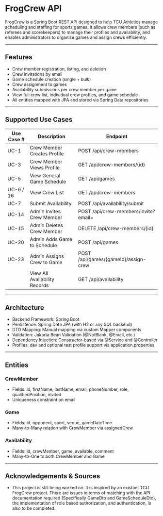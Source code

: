 # FrogCrew API

FrogCrew is a Spring Boot REST API designed to help TCU Athletics manage scheduling and staffing for sports games. It allows crew members (such as referees and scorekeepers) to manage their profiles and availability, and enables administrators to organize games and assign crews efficiently.

---

## Features

- Crew member registration, listing, and deletion  
- Crew invitations by email  
- Game schedule creation (single + bulk)  
- Crew assignment to games  
- Availability submissions per crew member per game  
- View full crew list, individual crew profiles, and game schedule  
- All entities mapped with JPA and stored via Spring Data repositories  

---

## Supported Use Cases

| Use Case # | Description                        | Endpoint                                     |
|------------|------------------------------------|----------------------------------------------|
| UC-1       | Crew Member Creates Profile        | POST /api/crew-members                       |
| UC-3       | Crew Member Views Profile          | GET /api/crew-members/{id}                   |
| UC-5       | View General Game Schedule         | GET /api/games                               |
| UC-6 / 16  | View Crew List                     | GET /api/crew-members                        |
| UC-7       | Submit Availability                | POST /api/availability/submit                |
| UC-14      | Admin Invites Crew Member          | POST /api/crew-members/invite?email=         |
| UC-15      | Admin Deletes Crew Member          | DELETE /api/crew-members/{id}                |
| UC-20      | Admin Adds Game to Schedule        | POST /api/games                              |
| UC-23      | Admin Assigns Crew to Game         | POST /api/games/{gameId}/assign-crew         |
|            | View All Availability Records      | GET /api/availability                        |

---

## Architecture

- Backend Framework: Spring Boot  
- Persistence: Spring Data JPA (with H2 or any SQL backend)  
- DTO Mapping: Manual mapping via custom Mapper components  
- Validation: Jakarta Bean Validation (@NotBlank, @Email, etc.)  
- Dependency Injection: Constructor-based via @Service and @Controller  
- Profiles: dev and optional test profile support via application.properties  

---

## Entities

### CrewMember
- Fields: id, firstName, lastName, email, phoneNumber, role, qualifiedPosition, invited  
- Uniqueness constraint on email  

### Game
- Fields: id, opponent, sport, venue, gameDateTime  
- Many-to-Many relation with CrewMember via assignedCrew  

### Availability
- Fields: id, crewMember, game, available, comment  
- Many-to-One to both CrewMember and Game 

---

## Acknowledgements & Sources

- This project is still being worked on. It is inspired by an existant TCU FrogCrew project. There are issues in terms of matching with the API documentation required (Specifically GameDto and GameScheduleDto), the implementation of role based authorization, and authentication, is also to be completed. 